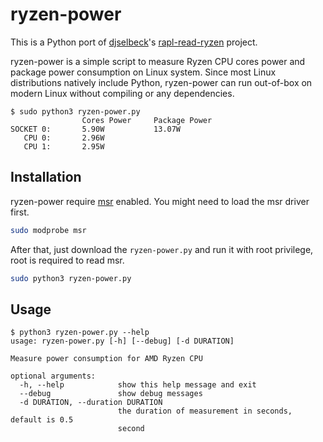 # ryzen-power

This is a Python port of [djselbeck](https://github.com/djselbeck)'s 
[rapl-read-ryzen](https://github.com/djselbeck/rapl-read-ryzen) project.

ryzen-power is a simple script to measure Ryzen CPU cores power and package 
power consumption on Linux system. Since most Linux distributions natively 
include Python, ryzen-power can run out-of-box on modern Linux without compiling
or any dependencies.

```
$ sudo python3 ryzen-power.py
                Cores Power     Package Power
SOCKET 0:       5.90W           13.07W
   CPU 0:       2.96W
   CPU 1:       2.95W
```

## Installation

ryzen-power require [msr](https://manpages.debian.org/buster/manpages/msr.4.en.html)
enabled. You might need to load the msr driver first.

```bash
sudo modprobe msr
```

After that, just download the `ryzen-power.py` and run it with root privilege,
root is required to read msr.

```bash
sudo python3 ryzen-power.py
```

## Usage

```
$ python3 ryzen-power.py --help
usage: ryzen-power.py [-h] [--debug] [-d DURATION]

Measure power consumption for AMD Ryzen CPU

optional arguments:
  -h, --help            show this help message and exit
  --debug               show debug messages
  -d DURATION, --duration DURATION
                        the duration of measurement in seconds, default is 0.5
                        second
```
